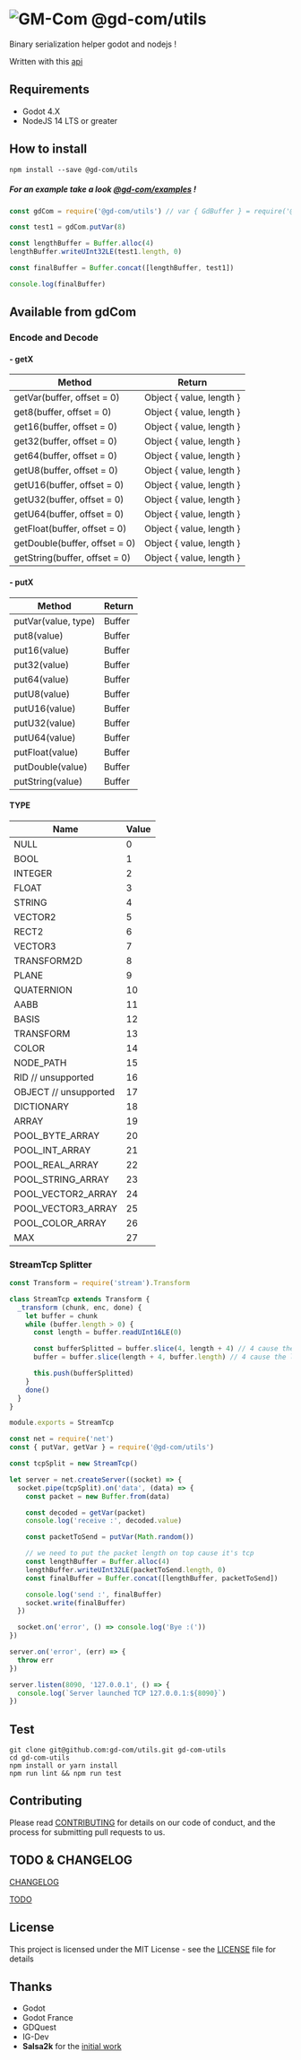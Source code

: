 # ![GM-Com](./img/logo.png) @gd-com/utils

Binary serialization helper godot and nodejs !

Written with this [api](https://docs.godotengine.org/en/latest/tutorials/io/binary_serialization_api.html)

## Requirements

- Godot 4.X
- NodeJS 14 LTS or greater

## How to install

`npm install --save @gd-com/utils`


##### For an example take a look *[@gd-com/examples](https://github.com/gd-com/examples)* !

```javascript
const gdCom = require('@gd-com/utils') // var { GdBuffer } = require('@gd-com/utils')

const test1 = gdCom.putVar(8)

const lengthBuffer = Buffer.alloc(4)
lengthBuffer.writeUInt32LE(test1.length, 0)

const finalBuffer = Buffer.concat([lengthBuffer, test1])

console.log(finalBuffer)

```
## Available from gdCom

### Encode and Decode

#### - getX
| Method | Return |
|-------------------------------|------------------------------|
| getVar(buffer, offset = 0) | Object {   value,   length } |
| get8(buffer, offset = 0) | Object {   value,   length } |
| get16(buffer, offset = 0) | Object {   value,   length } |
| get32(buffer, offset = 0) | Object {   value,   length } |
| get64(buffer, offset = 0) | Object {   value,   length } |
| getU8(buffer, offset = 0) | Object {   value,   length } |
| getU16(buffer, offset = 0) | Object {   value,   length } |
| getU32(buffer, offset = 0) | Object {   value,   length } |
| getU64(buffer, offset = 0) | Object {   value,   length } |
| getFloat(buffer, offset = 0) | Object {   value,   length } |
| getDouble(buffer, offset = 0) | Object {   value,   length } |
| getString(buffer, offset = 0) | Object {   value,   length } |

#### - putX
| Method | Return |
|-------------------------------|------------------------------|
| putVar(value, type) | Buffer |
| put8(value) | Buffer |
| put16(value) | Buffer |
| put32(value) | Buffer |
| put64(value) | Buffer |
| putU8(value) | Buffer |
| putU16(value) | Buffer |
| putU32(value) | Buffer |
| putU64(value) | Buffer |
| putFloat(value) | Buffer |
| putDouble(value) | Buffer |
| putString(value) | Buffer |

#### TYPE

| Name | Value |
|-------------------------------|------------------------------|
| NULL | 0 |
| BOOL | 1 |
| INTEGER | 2 |
| FLOAT | 3 |
| STRING | 4 |
| VECTOR2 | 5 |
| RECT2 | 6 |
| VECTOR3 | 7 |
| TRANSFORM2D | 8 |
| PLANE | 9 |
| QUATERNION | 10 |
| AABB | 11 |
| BASIS | 12 |
| TRANSFORM | 13 |
| COLOR | 14 |
| NODE_PATH | 15 |
| RID // unsupported | 16 |
| OBJECT // unsupported | 17 |
| DICTIONARY | 18 |
| ARRAY | 19 |
| POOL_BYTE_ARRAY | 20 |
| POOL_INT_ARRAY | 21 |
| POOL_REAL_ARRAY | 22 |
| POOL_STRING_ARRAY | 23 |
| POOL_VECTOR2_ARRAY | 24 |
| POOL_VECTOR3_ARRAY | 25 |
| POOL_COLOR_ARRAY | 26 |
| MAX | 27 |

### StreamTcp Splitter

```javascript
const Transform = require('stream').Transform

class StreamTcp extends Transform {
  _transform (chunk, enc, done) {
    let buffer = chunk
    while (buffer.length > 0) {
      const length = buffer.readUInt16LE(0)

      const bufferSplitted = buffer.slice(4, length + 4) // 4 cause the length bytes is in buffer
      buffer = buffer.slice(length + 4, buffer.length) // 4 cause the length bytes is in buffer

      this.push(bufferSplitted)
    }
    done()
  }
}

module.exports = StreamTcp
```

```javascript
const net = require('net')
const { putVar, getVar } = require('@gd-com/utils')

const tcpSplit = new StreamTcp()

let server = net.createServer((socket) => {
  socket.pipe(tcpSplit).on('data', (data) => {
    const packet = new Buffer.from(data)

    const decoded = getVar(packet)
    console.log('receive :', decoded.value)

    const packetToSend = putVar(Math.random())

    // we need to put the packet length on top cause it's tcp
    const lengthBuffer = Buffer.alloc(4)
    lengthBuffer.writeUInt32LE(packetToSend.length, 0)
    const finalBuffer = Buffer.concat([lengthBuffer, packetToSend])

    console.log('send :', finalBuffer)
    socket.write(finalBuffer)
  })

  socket.on('error', () => console.log('Bye :('))
})

server.on('error', (err) => {
  throw err
})

server.listen(8090, '127.0.0.1', () => {
  console.log(`Server launched TCP 127.0.0.1:${8090}`)
})
```

## Test

```
git clone git@github.com:gd-com/utils.git gd-com-utils
cd gd-com-utils
npm install or yarn install
npm run lint && npm run test
```

## Contributing

Please read [CONTRIBUTING](CONTRIBUTING.md) for details on our code of conduct, and the process for submitting pull requests to us.

## TODO & CHANGELOG
[CHANGELOG](CHANGELOG.md)

[TODO](TODO.md)


## License

This project is licensed under the MIT License - see the [LICENSE](LICENSE) file for details

## Thanks
* Godot
* Godot France
* GDQuest
* IG-Dev
* **Salsa2k** for the [initial work](https://github.com/salsa2k/godotserver)
